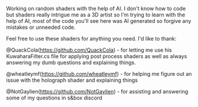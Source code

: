 Working on random shaders with the help of AI. I don't know how to code but shaders really intrigue me as a 3D artist so I'm trying to learn with the help of AI, most of the code you'll see here was AI generated so forgive any mistakes or unneeded code.

Feel free to use these shaders for anything you need.
I'd like to thank:

@QuackCola(https://github.com/QuackCola) - for letting me use his KuwaharaFilter.cs file for applying post process shaders as well as always answering my dumb questions and explaining things.

@wheatleymf(https://github.com/wheatleymf) - for helping me figure out an issue with the holograph shader and explaining things

@NotGaylien(https://github.com/NotGaylien) - for assisting and answering some of my questions in s&box discord
